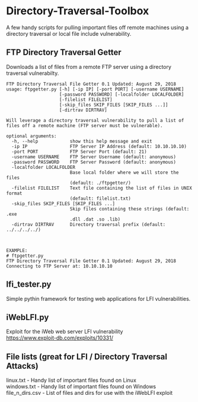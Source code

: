 # Directory-Traversal-Toolbox
A few handy scripts for pulling important files off remote machines using a directory traversal or local file include vulnerability.


## FTP Directory Traversal Getter
Downloads a list of files from a remote FTP server using a directory traversal vulnerabilty.
```
FTP Directory Traversal File Getter 0.1 Updated: August 29, 2018
usage: ftpgetter.py [-h] [-ip IP] [-port PORT] [-username USERNAME]
                    [-password PASSWORD] [-localfolder LOCALFOLDER]
                    [-filelist FILELIST]
                    [-skip_files SKIP_FILES [SKIP_FILES ...]]
                    [-dirtrav DIRTRAV]

Will leverage a directory traversal vulnerability to pull a list of
files off a remote machine (FTP server must be vulnerable).

optional arguments:
  -h, --help            show this help message and exit
  -ip IP                FTP Server IP Address (default: 10.10.10.10)
  -port PORT            FTP Server Port (default: 21)
  -username USERNAME    FTP Server Username (default: anonymous)
  -password PASSWORD    FTP Server Password (default: anonymous)
  -localfolder LOCALFOLDER
                        Base local folder where we will store the files
                        (default: ./ftpgetter/)
  -filelist FILELIST    Text file containing the list of files in UNIX format
                        (default: filelist.txt)
  -skip_files SKIP_FILES [SKIP_FILES ...]
                        Skip files containing these strings (default: .exe
                        .dll .dat .so .lib)
  -dirtrav DIRTRAV      Directory traversal prefix (default: ../../../../)



EXAMPLE:
# ftpgetter.py
FTP Directory Traversal File Getter 0.1 Updated: August 29, 2018
Connecting to FTP Server at: 10.10.10.10
```

## lfi_tester.py  
Simple pythin framework for testing web applications for LFI vulnerabilities.  


## iWebLFI.py
Exploit for the iWeb web server LFI vulnerability  
https://www.exploit-db.com/exploits/10331/  


## File lists  (great for LFI / Directory Traversal Attacks)  
linux.txt - Handy list of important files found on Linux  
windows.txt - Handy list of important files found on Windows  
file_n_dirs.csv - List of files and dirs for use with the iWebLFI exploit  








